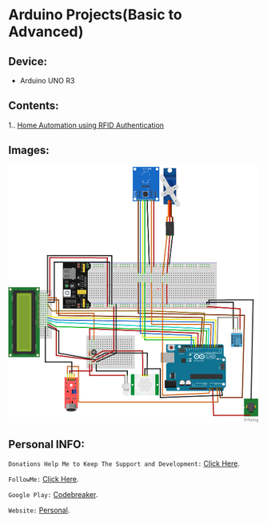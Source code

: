 # Arduino Projects(Basic to Advanced)
## Device:
- Arduino UNO R3
## Contents:
1.. [Home Automation using RFID Authentication](https://github.com/CodeBreaker444/arduino-projects/tree/master/Firmware)


## Images:
<img src="/arduino_schematics_codebreaker.png" width="500" caption="Home Automation Schematics"></img>

## Personal INFO:
`Donations Help Me to Keep The Support and Development:` [Click Here](https://paypal.me/zer0error).

`FollowMe:` [Click Here](https://facebook.com/zer0error/).

`Google Play:` [Codebreaker](https://play.google.com/store/apps/dev?id=8331274631553271784&hl=en).

`Website:` [Personal](https://govardhanchitrada.me).

